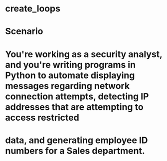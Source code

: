 # create_loops
# Scenario
# You're working as a security analyst, and you're writing programs in Python to automate displaying messages regarding network connection attempts, detecting IP addresses that are attempting to access restricted 
# data, and generating employee ID numbers for a Sales department.
